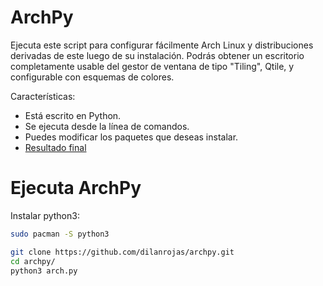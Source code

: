 # ArchPy

Ejecuta este script para configurar fácilmente Arch Linux y distribuciones derivadas de este luego de su instalación. Podrás obtener un escritorio completamente usable del gestor de ventana de tipo "Tiling", Qtile, y configurable con esquemas de colores.

Características:

 - Está escrito en Python.
 - Se ejecuta desde la línea de comandos.
 - Puedes modificar los paquetes que deseas instalar.
 - <a href="https://github.com/itzdilan/dotfiles.git">Resultado final</a>

# Ejecuta ArchPy

Instalar python3:

```bash
sudo pacman -S python3
```

```bash
git clone https://github.com/dilanrojas/archpy.git
cd archpy/
python3 arch.py
```
